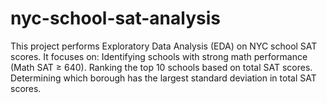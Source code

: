 # nyc-school-sat-analysis
This project performs Exploratory Data Analysis (EDA) on NYC school SAT scores. It focuses on:  Identifying schools with strong math performance (Math SAT ≥ 640). Ranking the top 10 schools based on total SAT scores. Determining which borough has the largest standard deviation in total SAT scores.
